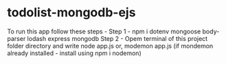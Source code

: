 # todolist-mongodb-ejs
To run this app follow these steps -
Step 1 -
npm i dotenv mongoose body-parser lodash express mongodb
Step 2 -
Opem terminal of this project folder directory and write
node app.js
or, modemon app.js (if mondemon already installed - install using npm i nodemon)
